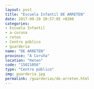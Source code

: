 ```yaml
---
layout: post
title: "Escuela Infantil DE ARRETEN"
date: 2017-09-20 20:57:05 +0200
categories:
- Escuela Infantil
- a-coruna
- reten
- Centro público
- guarderia
name: "DE ARRETEN"
province: "A Coruña"
location: "Reten"
code: "15021056"
type: "Centro público"
img: guarderia.jpg
permalink: /guarderias/de-arreten.html
---
```

